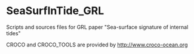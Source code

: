 # SeaSurfInTide_GRL
Scripts and sources files for GRL paper "Sea-surface signature of internal tides"

CROCO and CROCO_TOOLS are provided by http://www.croco-ocean.org
